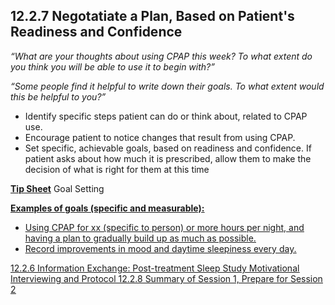 ## 12.2.7 Negotatiate a Plan, Based on Patient's Readiness and Confidence

_“What are your thoughts about using CPAP this week? To what extent do you think you will be able to use it to begin with?”_

_“Some people find it helpful to write down their goals. To what extent would this be helpful to you?”_

* Identify specific steps patient can do or think about, related to CPAP use.
* Encourage patient to notice changes that result from using CPAP.
* Set specific, achievable goals, based on readiness and confidence. If patient asks about how much it is prescribed, allow them to make the decision of what is right for them at this time

<div class="bs-callout bs-callout-info">
  <p>
    <strong><u>Tip Sheet</u></strong>
    Goal Setting
  </p>
</div>

**<u>Examples of goals (specific and measurable)<u>:**

* Using CPAP for xx (specific to person) or more hours per night, and having a plan to gradually build up as much as possible.
* Record improvements in mood and daytime sleepiness every day.


<div class="center">
<div class="btn-group">
  <a href=":pages_path:/manuals/motivational-interviewing/12-02-06-info-exchange-posttreatment-sleep-study.md" class="btn btn-default">
    <span class="glyphicon glyphicon-chevron-left"></span>
    12.2.6 Information Exchange: Post-treatment Sleep Study
  </a>

  <a href=":pages_path:/manuals/motivational-interviewing" class="btn btn-default">
    <span class="glyphicon glyphicon-chevron-up"></span>
    Motivational Interviewing and Protocol
  </a>

  <a href=":pages_path:/motivational-interviewing/12-02-08-session1-summary.md" class="btn btn-success">
    <span class="glyphicon glyphicon-chevron-right"></span>
    12.2.8 Summary of Session 1, Prepare for Session 2
  </a>
</div>
</div>
